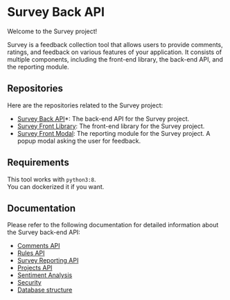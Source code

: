 # Survey Back API

Welcome to the Survey project!

Survey is a feedback collection tool that allows users to provide comments, ratings, and feedback on various features of your application. It consists of multiple components, including the front-end library, the back-end API, and the reporting module.

## Repositories

Here are the repositories related to the Survey project:

- [Survey Back API](https://github.com/optittm/survey-back-api)*: The back-end API for the Survey project.
- [Survey Front Library](https://github.com/optittm/survey-front-library): The front-end library for the Survey project.
- [Survey Front Modal](https://github.com/optittm/survey-front-modal): The reporting module for the Survey project. A popup modal asking the user for feedback.

## Requirements

This tool works with `python3:8`.\
You can dockerized it if you want.
## Documentation

Please refer to the following documentation for detailed information about the Survey back-end API:

- [Comments API](docs/api/comments.md)
- [Rules API](docs/api/rules.md)
- [Survey Reporting API](docs/api/report.md)
- [Projects API](docs/api/projects.md)
- [Sentiment Analysis](docs/nlp.md)
- [Security](docs/security.md)
- [Database structure](docs/database_structure.md)

## Usage

### Local Installation

1. Go to go in dev branch `git checkout dev`
2. Create .env file `cp .env.example .env`
3. Create the venv `python -m venv venv`
4. Activate the venv `source venv/bin/activate`
5. Install requirements `python -m pip install -r requirements.txt`
6. Update `.env` and put these `CORS_ALLOW_ORIGINS=*` and `CORS_ALLOW_CREDENTIALS=True` for the minimal and unsecure case. Else you need to do :
    - Make sure to add the URL of your frontend app to `CORS_ALLOW_ORIGINS`
    - If you want a third-party app to fetch feedback, add its URL to the `CORS_ALLOW_ORIGINS` field, separated by commas.
7. Run the python script `python -u main.py`

### Docker

To run the Survey back-end API using Docker, follow these steps:

1. Clone the repository.
2. Create a file in the project directory called `.env` and copy the `.env.example` file to it.
3. Update the values in `.env` as needed. Make sure to add the URL of your frontend app to `CORS_ALLOW_ORIGINS`.
4. If you want a third-party app to fetch feedback, add its URL to the `CORS_ALLOW_ORIGINS` field, separated by commas.
5. Fill in the `rules.yaml` file with the rules for displaying the feedback modal for your projects.
6. Build the Docker image by running `docker build -t survey-back-api .` in the project folder.
7. Create and run a container from the image by running `docker run -dp 8000:8000 survey-back-api`.

## Tests

To run the unit tests for the Survey back-end API, follow these steps:

1. Install dependencies by running `pip install -r requirements.txt`.
2. Run the tests by executing `python -m unittest discover tests`.

You can also run the tests within a Docker container:

1. Build the Docker image as described in the Docker section above.
2. Run the tests by executing `docker run --rm [image-name] python -m unittest discover tests`.


## TODO

- [ ] Create a doc to help you to create a new rule or a new project
- [ ] Rework Dockerfile/workflow or delete it.

## Licence

Survey back api is available under the MIT license. See the LICENSE file for more info.